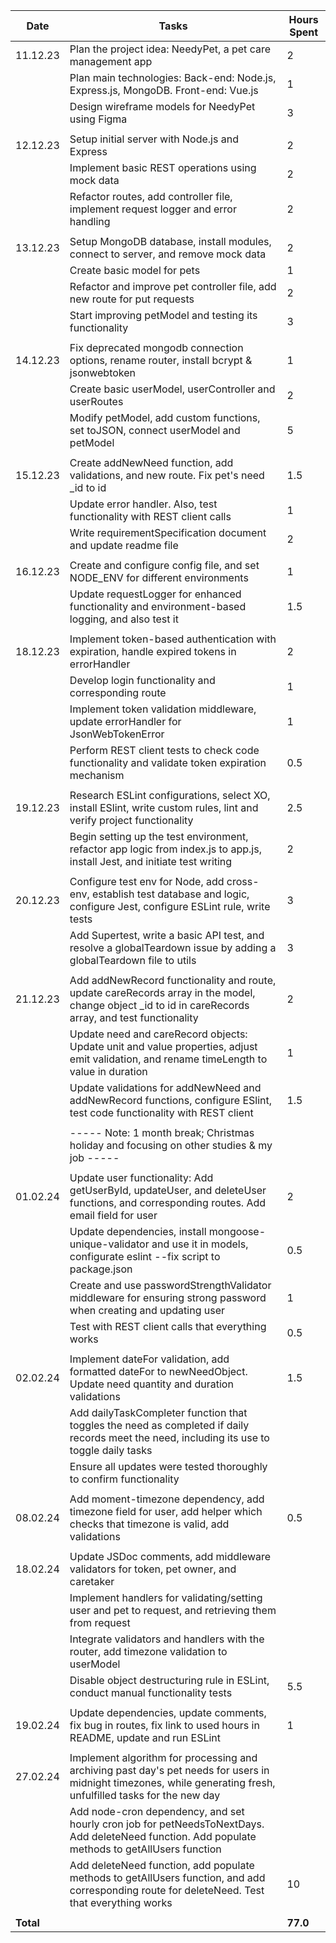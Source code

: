 | Date      | Tasks                                                                                                                                                            | Hours Spent |
| --------- | ---------------------------------------------------------------------------------------------------------------------------------------------------------------- | ----------- |
| 11.12.23  | Plan the project idea: NeedyPet, a pet care management app                                                                                                       | 2           |
|           | Plan main technologies: Back-end: Node.js, Express.js, MongoDB. Front-end: Vue.js                                                                                | 1           |
|           | Design wireframe models for NeedyPet using Figma                                                                                                                 | 3           |
|           |                                                                                                                                                                  |             |
| 12.12.23  | Setup initial server with Node.js and Express                                                                                                                    | 2           |
|           | Implement basic REST operations using mock data                                                                                                                  | 2           |
|           | Refactor routes, add controller file, implement request logger and error handling                                                                                | 2           |
|           |                                                                                                                                                                  |             |
| 13.12.23  | Setup MongoDB database, install modules, connect to server, and remove mock data                                                                                 | 2           |
|           | Create basic model for pets                                                                                                                                      | 1           |
|           | Refactor and improve pet controller file, add new route for put requests                                                                                         | 2           |
|           | Start improving petModel and testing its functionality                                                                                                           | 3           |
|           |                                                                                                                                                                  |             |
| 14.12.23  | Fix deprecated mongodb connection options, rename router, install bcrypt & jsonwebtoken                                                                          | 1           |
|           | Create basic userModel, userController and userRoutes                                                                                                            | 2           |
|           | Modify petModel, add custom functions, set toJSON, connect userModel and petModel                                                                                | 5           |
|           |                                                                                                                                                                  |             |
| 15.12.23  | Create addNewNeed function, add validations, and new route. Fix pet's need \_id to id                                                                            | 1.5         |
|           | Update error handler. Also, test functionality with REST client calls                                                                                            | 1           |
|           | Write requirementSpecification document and update readme file                                                                                                   | 2           |
|           |                                                                                                                                                                  |             |
| 16.12.23  | Create and configure config file, and set NODE_ENV for different environments                                                                                    | 1           |
|           | Update requestLogger for enhanced functionality and environment-based logging, and also test it                                                                  | 1.5         |
|           |                                                                                                                                                                  |             |
| 18.12.23  | Implement token-based authentication with expiration, handle expired tokens in errorHandler                                                                      | 2           |
|           | Develop login functionality and corresponding route                                                                                                              | 1           |
|           | Implement token validation middleware, update errorHandler for JsonWebTokenError                                                                                 | 1           |
|           | Perform REST client tests to check code functionality and validate token expiration mechanism                                                                    | 0.5         |
|           |                                                                                                                                                                  |             |
| 19.12.23  | Research ESLint configurations, select XO, install ESlint, write custom rules, lint and verify project functionality                                             | 2.5         |
|           | Begin setting up the test environment, refactor app logic from index.js to app.js, install Jest, and initiate test writing                                       | 2           |
|           |                                                                                                                                                                  |             |
| 20.12.23  | Configure test env for Node, add cross-env, establish test database and logic, configure Jest, configure ESLint rule, write tests                                | 3           |
|           | Add Supertest, write a basic API test, and resolve a globalTeardown issue by adding a globalTeardown file to utils                                               | 3           |
|           |                                                                                                                                                                  |             |
| 21.12.23  | Add addNewRecord functionality and route, update careRecords array in the model, change object \_id to id in careRecords array, and test functionality           | 2           |
|           | Update need and careRecord objects: Update unit and value properties, adjust emit validation, and rename timeLength to value in duration                         | 1           |
|           | Update validations for addNewNeed and addNewRecord functions, configure ESlint, test code functionality with REST client                                         | 1.5         |
|           |                                                                                                                                                                  |             |
|           | ----- Note: 1 month break; Christmas holiday and focusing on other studies & my job -----                                                                        |             |
|           |                                                                                                                                                                  |             |
| 01.02.24  | Update user functionality: Add getUserById, updateUser, and deleteUser functions, and corresponding routes. Add email field for user                             | 2           |
|           | Update dependencies, install mongoose-unique-validator and use it in models, configurate eslint --fix script to package.json                                     | 0.5         |
|           | Create and use passwordStrengthValidator middleware for ensuring strong password when creating and updating user                                                 | 1           |
|           | Test with REST client calls that everything works                                                                                                                | 0.5         |
|           |                                                                                                                                                                  |             |
| 02.02.24  | Implement dateFor validation, add formatted dateFor to newNeedObject. Update need quantity and duration validations                                              | 1.5         |
|           | Add dailyTaskCompleter function that toggles the need as completed if daily records meet the need, including its use to toggle daily tasks                       |             |
|           | Ensure all updates were tested thoroughly to confirm functionality                                                                                               |             |
|           |                                                                                                                                                                  |             |
| 08.02.24  | Add moment-timezone dependency, add timezone field for user, add helper which checks that timezone is valid, add validations                                     | 0.5         |
|           |                                                                                                                                                                  |             |
| 18.02.24  | Update JSDoc comments, add middleware validators for token, pet owner, and caretaker                                                                             |             |
|           | Implement handlers for validating/setting user and pet to request, and retrieving them from request                                                              |             |
|           | Integrate validators and handlers with the router, add timezone validation to userModel                                                                          |             |
|           | Disable object destructuring rule in ESLint, conduct manual functionality tests                                                                                  | 5.5         |
|           |                                                                                                                                                                  |             |
| 19.02.24  | Update dependencies, update comments, fix bug in routes, fix link to used hours in README, update and run ESLint                                                 | 1           |
|           |                                                                                                                                                                  |             |
| 27.02.24  | Implement algorithm for processing and archiving past day's pet needs for users in midnight timezones, while generating fresh, unfulfilled tasks for the new day |             |
|           | Add node-cron dependency, and set hourly cron job for petNeedsToNextDays. Add deleteNeed function. Add populate methods to getAllUsers function                  |             |
|           | Add deleteNeed function, add populate methods to getAllUsers function, and add corresponding route for deleteNeed. Test that everything works                    | 10          |
|           |                                                                                                                                                                  |             |
| **Total** |                                                                                                                                                                  | **77.0**    |
